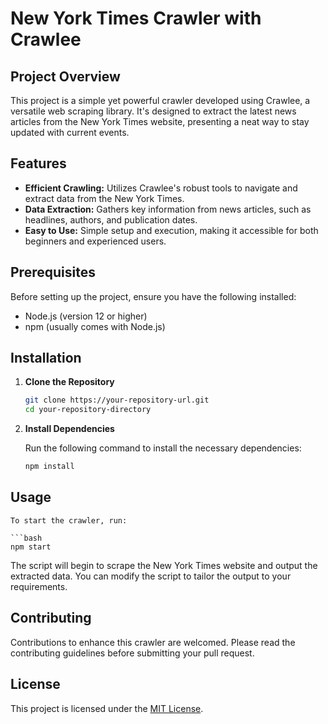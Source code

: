 # New York Times Crawler with Crawlee

## Project Overview

This project is a simple yet powerful crawler developed using Crawlee, a versatile web scraping library. It's designed to extract the latest news articles from the New York Times website, presenting a neat way to stay updated with current events.

## Features

- **Efficient Crawling:** Utilizes Crawlee's robust tools to navigate and extract data from the New York Times.
- **Data Extraction:** Gathers key information from news articles, such as headlines, authors, and publication dates.
- **Easy to Use:** Simple setup and execution, making it accessible for both beginners and experienced users.

## Prerequisites

Before setting up the project, ensure you have the following installed:
- Node.js (version 12 or higher)
- npm (usually comes with Node.js)

## Installation

1. **Clone the Repository**
   
   ```bash
   git clone https://your-repository-url.git
   cd your-repository-directory

2. **Install Dependencies**

    Run the following command to install the necessary dependencies:

    ```bash       
    npm install

## Usage
    To start the crawler, run:

    ```bash
    npm start

The script will begin to scrape the New York Times website and output the extracted data. You can modify the script to tailor the output to your requirements.

## Contributing
Contributions to enhance this crawler are welcomed. Please read the contributing guidelines before submitting your pull request.

## License
This project is licensed under the [MIT License](license.md).